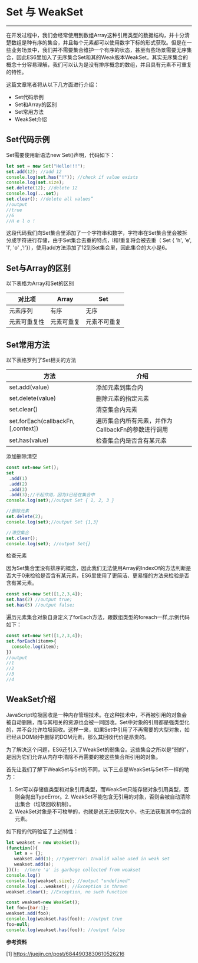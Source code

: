 # Set 与 WeakSet
---

在开发过程中，我们会经常使用到数组Array这种引用类型的数据结构，并十分清楚数组是种有序的集合，并且每个元素都可以使用数字下标的形式获取。但是在一些业务场景中，我们并不需要集合维护一个有序的状态，甚至有些场景需要无序集合，因此ES6里加入了无序集合Set和其的Weak版本WeakSet。其实无序集合的概念十分容易理解，我们可以认为是没有排序概念的数组，并且具有元素不可重复的特性。

这篇文章笔者将从以下几方面进行介绍：

- Set代码示例
- Set和Array的区别
- Set常用方法
- WeakSet介绍

## Set代码示例

Set需要使用新语法new Set()声明，代码如下：

```javascript
let set = new Set("Hello!!!");
set.add(12); //add 12
console.log(set.has("!")); //check if value exists
console.log(set.size);
set.delete(12); //delete 12
console.log(...set);
set.clear(); //delete all values”
//output
//true
//6
//H e l o !
```

这段代码我们向Set集合里添加了一个字符串和数字，字符串在Set集合里会被拆分成字符进行存储，由于Set集合去重的特点，l和!重复将会被去重（ Set { 'h', 'e', 'l', 'o' ,'!'}），使用add方法添加了12到Set集合里，因此集合的大小是6。

## Set与Array的区别

以下表格为Array和Set的区别

|对比项|Array|Set|
|---|---|---|
|元素序列|有序|无序|
|元素可重复性|元素可重复|元素不可重复|

## Set常用方法

以下表格罗列了Set相关的方法

|方法|介绍|
|---|---|
|set.add(value)|添加元素到集合内|
|set.delete(value)|删除元素的指定元素|
|set.clear()|清空集合内元素|
|set.forEach(callbackFn,[,context])|遍历集合内所有元素，并作为CallbackFn的参数进行调用|
|set.has(value)|检查集合内是否含有某元素|

添加删除清空

```javascript
const set=new Set();
set
 .add(1)
 .add(2)
 .add(3)
 .add(3);//不起作用，因为3已经在集合中
console.log(set);//output Set { 1, 2, 3 }

//删除元素
set.delete(2);
console.log(set);//output Set {1,3}

//清空集合
set.clear();
console.log(set); //output Set{}
```

检查元素

因为Set集合里没有排序的概念，因此我们无法使用Array的IndexOf的方法判断是否大于0来检验是否含有某元素，ES6里使用了更简洁、更易懂的方法来检验是否含有某元素。

```javascript
const set=new Set([1,2,3,4]);
set.has(2) //output true;
set.has(5) //output false;
```

遍历元素集合对象自身定义了forEach方法，跟数组类型的foreach一样,示例代码如下：

```javascript
const set=new Set([1,2,3,4]);
set.forEach(item=>{
  console.log(item);
})
//output
//1
//2
//3
//4
```

## WeakSet介绍

JavaScript垃圾回收是一种内存管理技术。在这种技术中，不再被引用的对象会被自动删除，而与其相关的资源也会被一同回收。Set中对象的引用都是强类型化的，并不会允许垃圾回收。这样一来，如果Set中引用了不再需要的大型对象，如已经从DOM树中删除的DOM元素，那么其回收代价是昂贵的。

为了解决这个问题，ES6还引入了WeakSet的弱集合。这些集合之所以是“弱的”，是因为它们允许从内存中清除不再需要的被这些集合所引用的对象。

首先让我们了解下WeakSet与Set的不同，以下三点是WeakSet与Set不一样的地方：
1. Set可以存储值类型和对象引用类型，而WeakSet只能存储对象引用类型，否则会抛出TypeError。2. WeakSet不能包含无引用的对象，否则会被自动清除出集合（垃圾回收机制）。
3. WeakSet对象是不可枚举的，也就是说无法获取大小，也无法获取其中包含的元素。

如下段的代码验证了上述特性：

```javascript
let weakset = new WeakSet();
(function(){ 
   let a = {}; 
   weakset.add(1); //TypeError: Invalid value used in weak set
   weakset.add(a);
})();  //here 'a' is garbage collected from weakset
console.log()
console.log(weakset.size); //output "undefined"
console.log(...weakset); //Exception is thrown
weakset.clear(); //Exception, no such function

const weakset=new WeakSet();
let foo={bar:1};
weakset.add(foo);
console.log(weakset.has(foo)); //output true
foo=null;
console.log(weakset.has(foo)); //output false
```

**参考资料**

[1] https://juejin.cn/post/6844903830610526216
